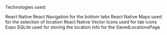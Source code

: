 Technologies used:

React Native
React Navigation 
  for the bottom tabs
React Native Maps
  used for the selection of location
React Native Vector Icons
  used for tab icons
Expo SQLite
  used for storing the location info for the SavedLocationsPage
